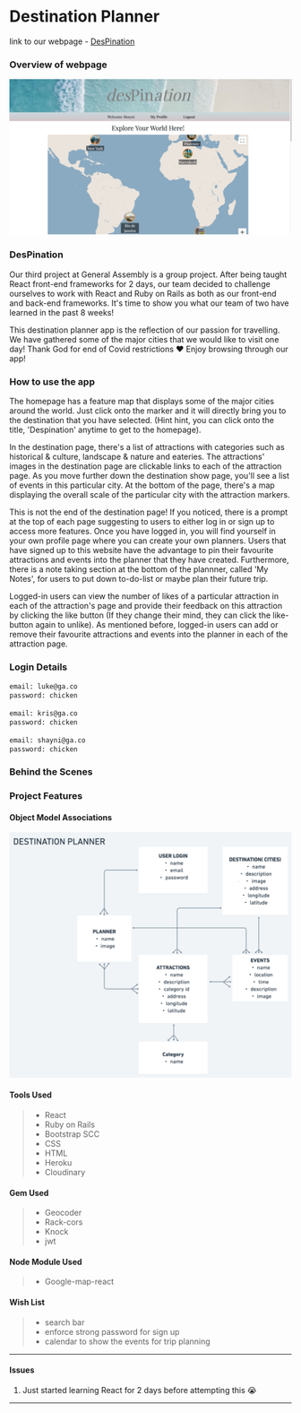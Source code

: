 # Destination Planner

link to our webpage - [DesPination](https://despination.netlify.app/)
### Overview of webpage 

![](./public/React_App.png)


### DesPination

Our third project at General Assembly is a group project. After being taught React front-end frameworks for 2 days, our team decided to challenge ourselves to work with React and Ruby on Rails as both as our front-end and back-end frameworks. It's time to show you what our team of two have learned in the past 8 weeks! 

This destination planner app is the reflection of our passion for travelling. We have gathered some of the major cities that we would like to visit one day! Thank God for end of Covid restrictions ❤️  Enjoy browsing through our app!


### How to use the app
The homepage has a feature map that displays some of the major cities around the world. Just click onto the marker and it will directly bring you to the destination that you have selected. (Hint hint, you can click onto the title, 'Despination' anytime to get to the homepage).

In the destination page, there's a list of attractions with categories such as historical & culture, landscape & nature and eateries. The attractions' images in the destination page are clickable links to each of the attraction page. As you move further down the destination show page, you'll see a list of events in this particular city. At the bottom of the page, there's a map displaying the overall scale of the particular city with the attraction markers. 

This is not the end of the destination page! If you noticed, there is a prompt at the top of each page suggesting to users to either log in or sign up to access more features. Once you have logged in, you will find yourself in your own profile page where you can create your own planners. Users that have signed up to this website have the advantage to pin their favourite attractions and events into the planner that they have created. Furthermore, there is a note taking section at the bottom of the plannner, called 'My Notes', for users to put down to-do-list or maybe plan their future trip.  

Logged-in users can view the number of likes of a particular attraction in each of the attraction's page and provide their feedback on this attraction by clicking the like button (If they change their mind, they can click the like-button again to unlike). As mentioned before, logged-in users can add or remove their favourite attractions and events into the planner in each of the attraction page. 



### Login Details

```
email: luke@ga.co
password: chicken

email: kris@ga.co
password: chicken

email: shayni@ga.co
password: chicken

```



### Behind the Scenes


### Project Features
#### Object Model Associations 
![](./public/association_model.png)

#### Tools Used 

> * React
> * Ruby on Rails
> * Bootstrap SCC
> * CSS
> * HTML 
> * Heroku
> * Cloudinary

#### Gem Used 

> * Geocoder 
> * Rack-cors
> * Knock
> * jwt

#### Node Module Used 

> * Google-map-react


#### Wish List 
> * search bar
> * enforce strong password for sign up
> * calendar to show the events for trip planning




---
#### Issues
1. Just started learning React for 2 days before attempting this 😭

---


